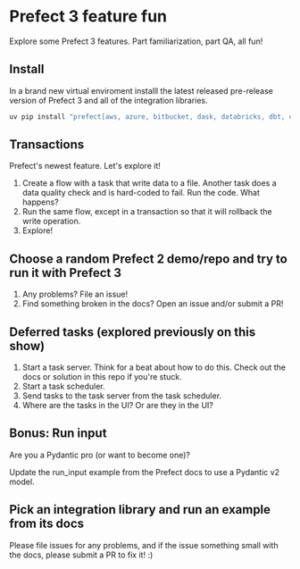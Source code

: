 # Prefect 3 feature fun

Explore some Prefect 3 features. Part familiarization, part QA, all fun!

## Install

In a brand new virtual enviroment installl the latest released pre-release version of Prefect 3 and all of the integration libraries.

```bash
uv pip install "prefect[aws, azure, bitbucket, dask, databricks, dbt, docker, email, gcp, github, gitlab, kubernetes, ray, slack, snowflake, sqlalchemy]" --pre
```

## Transactions

Prefect's newest feature. Let's explore it!

1. Create a flow with a task that write data to a file. Another task does a data quality check and is hard-coded to fail. Run the code. What happens?
2. Run the same flow, except in a transaction so that it will rollback the write operation.
3. Explore!

## Choose a random Prefect 2 demo/repo and try to run it with Prefect 3

1. Any problems? File an issue!
2. Find something broken in the docs? Open an issue and/or submit a PR!

## Deferred tasks (explored previously on this show)

1. Start a task server. Think for a beat about how to do this. Check out the docs or solution in this repo if you're stuck.
2. Start a task scheduler.
3. Send tasks to the task server from the task scheduler.
4. Where are the tasks in the UI? Or are they in the UI?

## Bonus: Run input

Are you a Pydantic pro (or want to become one)?

Update the run_input example from the Prefect docs to use a Pydantic v2 model.

## Pick an integration library and run an example from its docs

Please file issues for any problems, and if the issue something small with the docs, please submit a PR to fix it! :)
